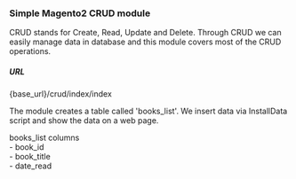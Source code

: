 ### Simple Magento2 CRUD module

CRUD stands for Create, Read, Update and Delete. Through CRUD we can easily manage data in database and this module
covers most of the CRUD operations.

##### URL
{base_url}/crud/index/index

The module creates a table called 'books_list'. We insert data via InstallData script and show the data on a web page.

books_list columns <br />
    - book_id <br />
    - book_title <br />
    - date_read <br />